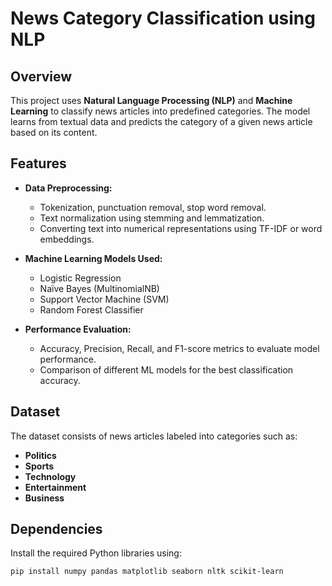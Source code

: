 # News Category Classification using NLP

## Overview
This project uses **Natural Language Processing (NLP)** and **Machine Learning** to classify news articles into predefined categories. The model learns from textual data and predicts the category of a given news article based on its content.

## Features
- **Data Preprocessing:**  
  - Tokenization, punctuation removal, stop word removal.  
  - Text normalization using stemming and lemmatization.  
  - Converting text into numerical representations using TF-IDF or word embeddings.  

- **Machine Learning Models Used:**  
  - Logistic Regression  
  - Naïve Bayes (MultinomialNB)  
  - Support Vector Machine (SVM)  
  - Random Forest Classifier  

- **Performance Evaluation:**  
  - Accuracy, Precision, Recall, and F1-score metrics to evaluate model performance.  
  - Comparison of different ML models for the best classification accuracy.  

## Dataset
The dataset consists of news articles labeled into categories such as:
- **Politics**  
- **Sports**  
- **Technology**  
- **Entertainment**  
- **Business**  

## Dependencies
Install the required Python libraries using:

```bash
pip install numpy pandas matplotlib seaborn nltk scikit-learn
